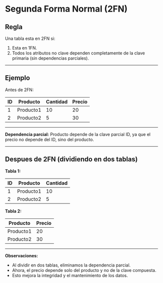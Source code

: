 # Segunda Forma Normal (2FN)

## Regla
Una tabla esta en 2FN si:

1. Esta en 1FN.
2. Todos los atributos no clave dependen completamente de la clave primaria (sin dependencias parciales).

---

## Ejemplo

Antes de 2FN:

| ID | Producto   | Cantidad | Precio |
|----|------------|----------|--------|
| 1  | Producto1  | 10       | 20     |
| 2  | Producto2  | 5        | 30     |

---

**Dependencia parcial:** Producto depende de la clave parcial ID, ya que el precio no depende del ID, sino del producto.

---

## Despues de 2FN (dividiendo en dos tablas)

**Tabla 1:**

| ID | Producto   | Cantidad |
|----|------------|----------|
| 1  | Producto1  | 10       |
| 2  | Producto2  | 5        |

**Tabla 2:**

| Producto   | Precio |
|------------|--------|
| Producto1  | 20     |
| Producto2  | 30     |

---

**Observaciones:**
- Al dividir en dos tablas, eliminamos la dependencia parcial.
- Ahora, el precio depende solo del producto y no de la clave compuesta.
- Esto mejora la integridad y el mantenimiento de los datos.
